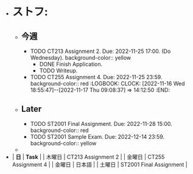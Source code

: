 - # ストフ:
	- ## 今週
		- TODO CT213 Assignment 2. Due: 2022-11-25 17:00. (Do Wednesday).
		  background-color:: yellow
			- DONE Finish Application.
			- TODO Writeup.
		- TODO CT255 Assignment 4. Due: 2022-11-25 23:59.
		  background-color:: red
		  :LOGBOOK:
		  CLOCK: [2022-11-16 Wed 18:55:47]--[2022-11-17 Thu 09:08:37] =>  14:12:50
		  :END:
	- ## Later
		- TODO ST2001 Final Assignment. Due: 2022-11-28 15:00.
		  background-color:: red
		- TODO ST2001 Sample Exam. Due: 2022-12-14 23:59.
		  background-color:: yellow
	-
- | **日** | **Task** |
  | 木曜日 | CT213 Assignment 2 |
  | 金曜日 | CT255 Assignment 4 |
  | 金曜日 | 日本語 |
  | 土曜日 | ST2001 Final Assignment |